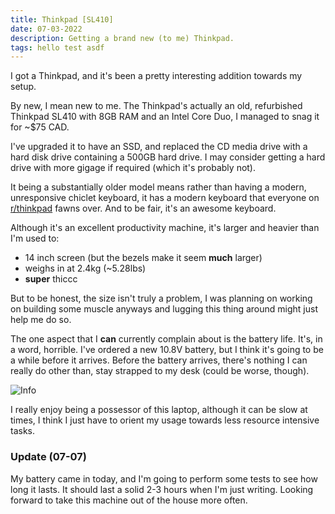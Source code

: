 ```yaml
---
title: Thinkpad [SL410]
date: 07-03-2022
description: Getting a brand new (to me) Thinkpad.
tags: hello test asdf
---
```


I got a Thinkpad, and it's been a pretty interesting addition towards my setup.

By new, I mean new to me. The Thinkpad's actually an old, refurbished Thinkpad SL410 with 8GB RAM and an Intel Core Duo, I managed to snag it for ~$75 CAD.

I've upgraded it to have an SSD, and replaced the CD media drive with a hard disk drive containing a 500GB hard drive. I may consider getting a hard drive with more gigage if required (which it's probably not).

It being a substantially older model means rather than having a modern, unresponsive chiclet keyboard, it has a modern keyboard that everyone on [r/thinkpad](https://reddit.com/r/thinkpad) fawns over. And to be fair, it's an awesome keyboard.

Although it's an excellent productivity machine, it's larger and heavier than I'm used to: 
- 14 inch screen (but the bezels make it seem **much** larger)
- weighs in at 2.4kg (~5.28lbs)
- **super** thiccc

But to be honest, the size isn't truly a problem, I was planning on working on building some muscle anyways and lugging this thing around might just help me do so.

The one aspect that I **can** currently complain about is the battery life. It's, in a word, horrible. I've ordered a new 10.8V battery, but I think it's going to be a while before it arrives. Before the battery arrives, there's nothing I can really do other than, stay strapped to my desk (could be worse, though).

![Info](/src/assets/blog/info.png)

I really enjoy being a possessor of this laptop, although it can be slow at times, I think I just have to orient my usage towards less resource intensive tasks.

### Update (07-07)

My battery came in today, and I'm going to perform some tests to see how long it lasts. It should last a solid 2-3 hours when I'm just writing. Looking forward to take this machine out of the house more often.
